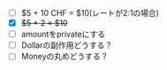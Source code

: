-[ ] $5 + 10 CHF = $10(レートが2:1の場合)
-[x] ~~$5 * 2 = $10~~
-[ ] amountをprivateにする
-[ ] Dollarの副作用どうする？
-[ ] Moneyの丸めどうする？